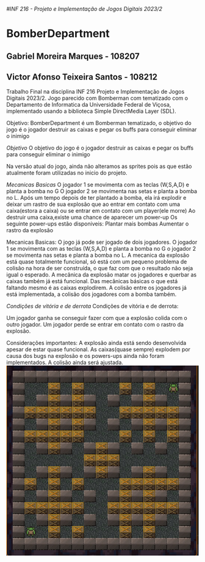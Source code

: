 *#INF 216 - Projeto e Implementação de Jogos Digitais 2023/2*


# BomberDepartment
## Gabriel Moreira Marques - 108207
## Victor Afonso Teixeira Santos - 108212

Trabalho Final na disciplina INF 216  Projeto e Implementação de Jogos Digitais 2023/2.
Jogo parecido com Bomberman com tematizado com o Departamento de Informatica da Universidade Federal de Viçosa, implementado usando a biblioteca Simple DirectMedia Layer (SDL).

Objetivo:
BomberDepartment é um Bomberman tematizado, o objetivo do jogo é o jogador destruir as caixas e pegar os buffs para conseguir eliminar o inimigo

*Objetivo*
O objetivo do jogo é o jogador destruir as caixas e pegar os buffs para conseguir eliminar o inimigo

Na versão atual do jogo, ainda não alteramos as sprites pois as que estão atualmente foram utilizadas no inicio do projeto.

*Mecanicas Basicas*
O jogador 1 se movimenta com as teclas (W,S,A,D) e planta a bomba no G
O jogador 2 se movimenta nas setas e planta a bomba no L.
Após um tempo depois de ter plantado a bomba, ela irá explodir e deixar um rastro de sua explosão que ao entrar em contato com uma caixa(estora a caixa) ou se entrar em contato com um player(ele morre)
Ao destruir uma caixa,existe uma chance de aparecer um power-up
Os seguinte power-ups estão disponiveis:
Plantar mais bombas
Aumentar o rastro da explosão


Mecanicas Basicas:
O jogo já pode ser jogado de dois jogadores. O jogador 1 se movimenta com as teclas (W,S,A,D) e planta a bomba no G o jogador 2 se movimenta nas setas e planta a bomba no L. A mecanica da explosão está quase totalmente funcional, só está com um pequeno problema de colisão na hora de ser construída, o que faz com que o resultado não seja igual o esperado. A mecânica da explosão matar os jogadores e querbar as caixas também já está funcional. Das mecânicas básicas o que está faltando mesmo é as caixas explodirem. A colisão entre os jogadores já está implementada, a colisão dos jogadores com a bomba também.

*Condições de vitória e de derrota*
Condições de vitória e de derrota:

Um jogador ganha se conseguir fazer com que a explosão colida com o outro jogador.
Um jogador perde se entrar em contato com o rastro da explosão.

Considerações importantes:
A explosão ainda está sendo desenvolvida apesar de estar quase funcional.
As caixas(quase sempre) explodem por causa dos bugs na explosão e os powers-ups ainda não foram implementados.
A colisão ainda será ajustada.
![img.png](img.png)